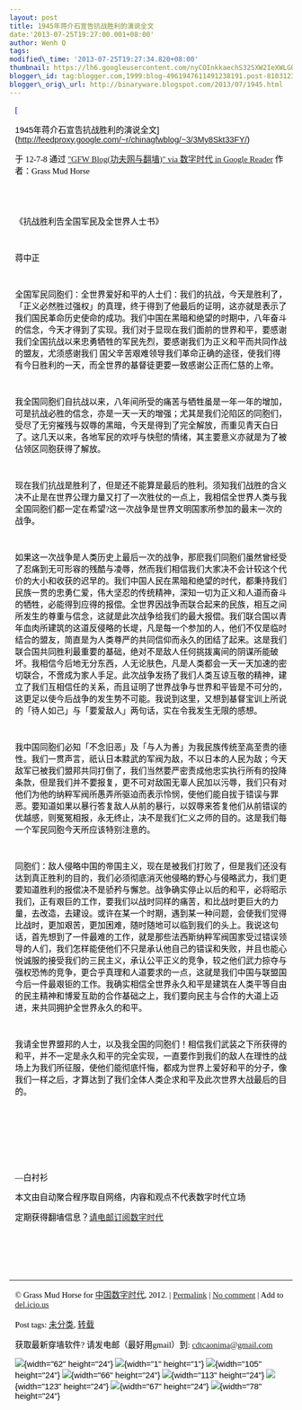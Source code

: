 ```yaml
--- 
layout: post 
title: 1945年蒋介石宣告抗战胜利的演说全文 
date:'2013-07-25T19:27:00.001+08:00' 
author: Wenh Q
tags:
modified\_time: '2013-07-25T19:27:34.820+08:00' 
thumbnail: https://lh6.googleusercontent.com/nyCOInkkaechS32SXW2IeXWLGQOkQ08sy5PQg-4iPQIkYaOEBFcTjU3swjHGovRFTwrMRB0eOT8POF7nOoFNlXtj56l-D9dpgwWkIYtTcjgXkAqzu0o=s72-c
blogger\_id: tag:blogger.com,1999:blog-4961947611491238191.post-8103123341814355299
blogger\_orig\_url: http://binaryware.blogspot.com/2013/07/1945.html
---
```

<div
style="color: black; direction: ltr; font-family: &quot;Arial&quot;; font-size: 11pt; margin-bottom: 0; margin-left: 7.5pt; margin-right: 7.5pt; margin-top: 0; padding: 0;">

<span
style="color: #0000ee; font-family: &quot;Verdana&quot;; text-decoration: underline;">[

1945年蒋介石宣告抗战胜利的演说全文](http://feedproxy.google.com/~r/chinagfwblog/~3/3My8Skt33FY/)</span>

</div>

<div
style="color: black; direction: ltr; font-family: &quot;Arial&quot;; font-size: 11pt; margin-bottom: 0; margin-left: 7.5pt; margin-right: 7.5pt; margin-top: 0; padding-bottom: 8pt; padding-left: 0; padding-right: 0; padding-top: 0;">

<span style="font-family: &quot;Verdana&quot;;">于 12-7-8 通过
</span><span
style="color: #0000ee; font-family: &quot;Verdana&quot;; text-decoration: underline;">["GFW
Blog(功夫网与翻墙)" via 数字时代 in Google
Reader](http://feeds2.feedburner.com/chinagfwblog)</span><span
style="font-family: &quot;Verdana&quot;;"> 作者：Grass Mud Horse</span>

</div>

<div
style="color: black; direction: ltr; font-family: &quot;Arial&quot;; font-size: 11pt; height: 11pt; margin-bottom: 0; margin-left: 7.5pt; margin-right: 7.5pt; margin-top: 0; padding: 0;">

<span style="font-family: &quot;Verdana&quot;;"></span>

</div>

<div
style="color: black; direction: ltr; font-family: &quot;Arial&quot;; font-size: 11pt; margin-bottom: 0; margin-left: 7.5pt; margin-right: 7.5pt; margin-top: 0; padding: 0;">

<span
style="font-family: &quot;Verdana&quot;;">《抗战胜利告全国军民及全世界人士书》</span>

</div>

<div
style="color: black; direction: ltr; font-family: &quot;Arial&quot;; font-size: 11pt; height: 11pt; margin-bottom: 0; margin-left: 7.5pt; margin-right: 7.5pt; margin-top: 0; padding: 0;">

<span style="font-family: &quot;Verdana&quot;;"></span>

</div>

<div
style="color: black; direction: ltr; font-family: &quot;Arial&quot;; font-size: 11pt; margin-bottom: 0; margin-left: 7.5pt; margin-right: 7.5pt; margin-top: 0; padding: 0;">

<span style="font-family: &quot;Verdana&quot;;">蒋中正</span>

</div>

<div
style="color: black; direction: ltr; font-family: &quot;Arial&quot;; font-size: 11pt; height: 11pt; margin-bottom: 0; margin-left: 7.5pt; margin-right: 7.5pt; margin-top: 0; padding: 0;">

<span style="font-family: &quot;Verdana&quot;;"></span>

</div>

<div
style="color: black; direction: ltr; font-family: &quot;Arial&quot;; font-size: 11pt; margin-bottom: 0; margin-left: 7.5pt; margin-right: 7.5pt; margin-top: 0; padding: 0;">

<span
style="font-family: &quot;Verdana&quot;;">全国军民同胞们：全世界爱好和平的人士们：我们的抗战，今天是胜利了，「正义必然胜过强权」的真理，终于得到了他最后的证明，这亦就是表示了我们国民革命历史使命的成功。我们中国在黑暗和绝望的时期中，八年奋斗的信念，今天才得到了实现。我们对于显现在我们面前的世界和平，要感谢我们全国抗战以来忠勇牺牲的军民先烈，要感谢我们为正义和平而共同作战的盟友，尤须感谢我们
国父辛苦艰难领导我们革命正确的途径，使我们得有今日胜利的一天，而全世界的基督徒更要一致感谢公正而仁慈的上帝。</span>

</div>

<div
style="color: black; direction: ltr; font-family: &quot;Arial&quot;; font-size: 11pt; height: 11pt; margin-bottom: 0; margin-left: 7.5pt; margin-right: 7.5pt; margin-top: 0; padding: 0;">

<span style="font-family: &quot;Verdana&quot;;"></span>

</div>

<div
style="color: black; direction: ltr; font-family: &quot;Arial&quot;; font-size: 11pt; margin-bottom: 0; margin-left: 7.5pt; margin-right: 7.5pt; margin-top: 0; padding: 0;">

<span
style="font-family: &quot;Verdana&quot;;">我全国同胞们自抗战以来，八年间所受的痛苦与牺牲虽是一年一年的增加，可是抗战必胜的信念，亦是一天一天的增强；尤其是我们沦陷区的同胞们，受尽了无穷摧残与奴辱的黑暗，今天是得到了完全解放，而重见青天白日了。这几天以来，各地军民的欢呼与快慰的情绪，其主要意义亦就是为了被佔领区同胞获得了解放。</span>

</div>

<div
style="color: black; direction: ltr; font-family: &quot;Arial&quot;; font-size: 11pt; height: 11pt; margin-bottom: 0; margin-left: 7.5pt; margin-right: 7.5pt; margin-top: 0; padding: 0;">

<span style="font-family: &quot;Verdana&quot;;"></span>

</div>

<div
style="color: black; direction: ltr; font-family: &quot;Arial&quot;; font-size: 11pt; margin-bottom: 0; margin-left: 7.5pt; margin-right: 7.5pt; margin-top: 0; padding: 0;">

<span
style="font-family: &quot;Verdana&quot;;">现在我们抗战是胜利了，但是还不能算是最后的胜利。须知我们战胜的含义决不止是在世界公理力量又打了一次胜仗的一点上，我相信全世界人类与我全国同胞们都一定在希望?这一次战争是世界文明国家所参加的最末一次的战争。</span>

</div>

<div
style="color: black; direction: ltr; font-family: &quot;Arial&quot;; font-size: 11pt; height: 11pt; margin-bottom: 0; margin-left: 7.5pt; margin-right: 7.5pt; margin-top: 0; padding: 0;">

<span style="font-family: &quot;Verdana&quot;;"></span>

</div>

<div
style="color: black; direction: ltr; font-family: &quot;Arial&quot;; font-size: 11pt; margin-bottom: 0; margin-left: 7.5pt; margin-right: 7.5pt; margin-top: 0; padding: 0;">

<span
style="font-family: &quot;Verdana&quot;;">如果这一次战争是人类历史上最后一次的战争，那麽我们同胞们虽然曾经受了忍痛到无可形容的残酷与凌辱，然而我们相信我们大家决不会计较这个代价的大小和收获的迟早的。我们中国人民在黑暗和绝望的时代，都秉持我们民族一贯的忠勇仁爱，伟大坚忍的传统精神，深知一切为正义和人道而奋斗的牺牲，必能得到应得的报偿。全世界因战争而联合起来的民族，相互之间所发生的尊重与信念，这就是此次战争给我们的最大报偿。我们联合国以青年血肉所建筑的这道反侵略的长堤，凡是每一个参加的人，他们不仅是临时结合的盟友，简直是为人类尊严的共同信仰而永久的团结了起来。这是我们联合国共同胜利最重要的基础，绝对不是敌人任何挑拨离间的阴谋所能破坏。我相信今后地无分东西，人无论肤色，凡是人类都会一天一天加速的密切联合，不啻成为家人手足。此次战争发扬了我们人类互谅互敬的精神，建立了我们互相信任的关系，而且证明了世界战争与世界和平皆是不可分的，这更足以使今后战争的发生势不可能。我说到这里，又想到基督宝训上所说的「待人如己」与「要爱敌人」两句话，实在令我发生无限的感想。</span>

</div>

<div
style="color: black; direction: ltr; font-family: &quot;Arial&quot;; font-size: 11pt; height: 11pt; margin-bottom: 0; margin-left: 7.5pt; margin-right: 7.5pt; margin-top: 0; padding: 0;">

<span style="font-family: &quot;Verdana&quot;;"></span>

</div>

<div
style="color: black; direction: ltr; font-family: &quot;Arial&quot;; font-size: 11pt; margin-bottom: 0; margin-left: 7.5pt; margin-right: 7.5pt; margin-top: 0; padding: 0;">

<span
style="font-family: &quot;Verdana&quot;;">我中国同胞们必知「不念旧恶」及「与人为善」为我民族传统至高至贵的德性。我们一贯声言，祇认日本黩武的军阀为敌，不以日本的人民为敌；今天敌军已被我们盟邦共同打倒了，我们当然要严密责成他忠实执行所有的投降条款，但是我们并不要报复，更不可对敌国无辜人民加以污辱，我们只有对他们为他的纳粹军阀所愚弄所驱迫而表示怜悯，使他们能自拔于错误与罪恶。要知道如果以暴行答复敌人从前的暴行，以奴辱来答复他们从前错误的优越感，则冤冤相报，永无终止，决不是我们仁义之师的目的。这是我们每一个军民同胞今天所应该特别注意的。</span>

</div>

<div
style="color: black; direction: ltr; font-family: &quot;Arial&quot;; font-size: 11pt; height: 11pt; margin-bottom: 0; margin-left: 7.5pt; margin-right: 7.5pt; margin-top: 0; padding: 0;">

<span style="font-family: &quot;Verdana&quot;;"></span>

</div>

<div
style="color: black; direction: ltr; font-family: &quot;Arial&quot;; font-size: 11pt; margin-bottom: 0; margin-left: 7.5pt; margin-right: 7.5pt; margin-top: 0; padding: 0;">

<span
style="font-family: &quot;Verdana&quot;;">同胞们：敌人侵略中国的帝国主义，现在是被我们打败了，但是我们还没有达到真正胜利的目的，我们必须彻底消灭他侵略的野心与侵略武力，我们更要知道胜利的报偿决不是骄矜与懈怠。战争确实停止以后的和平，必将昭示我们，正有艰巨的工作，要我们以战时同样的痛苦，和比战时更巨大的力量，去改造，去建设。或许在某一个时期，遇到某一种问题，会使我们觉得比战时，更加艰苦，更加困难，随时随地可以临到我们的头上。我说这句话，首先想到了一件最难的工作，就是那些法西斯纳粹军阀国家受过错误领导的人们，我们怎样能使他们不只是承认他自己的错误和失败，并且也能心悦诚服的接受我们的三民主义，承认公平正义的竞争，较之他们武力掠夺与强权恐怖的竞争，更合乎真理和人道要求的一点，这就是我们中国与联盟国今后一件最艰钜的工作。我确实相信全世界永久和平是建筑在人类平等自由的民主精神和博爱互助的合作基础之上，我们要向民主与合作的大道上迈进，来共同拥护全世界永久的和平。</span>

</div>

<div
style="color: black; direction: ltr; font-family: &quot;Arial&quot;; font-size: 11pt; height: 11pt; margin-bottom: 0; margin-left: 7.5pt; margin-right: 7.5pt; margin-top: 0; padding: 0;">

<span style="font-family: &quot;Verdana&quot;;"></span>

</div>

<div
style="color: black; direction: ltr; font-family: &quot;Arial&quot;; font-size: 11pt; margin-bottom: 0; margin-left: 7.5pt; margin-right: 7.5pt; margin-top: 0; padding: 0;">

<span
style="font-family: &quot;Verdana&quot;;">我请全世界盟邦的人士，以及我全国的同胞们！相信我们武装之下所获得的和平，并不一定是永久和平的完全实现，一直要作到我们的敌人在理性的战场上为我们所征服，使他们能彻底忏悔，都成为世界上爱好和平的分子，像我们一样之后，才算达到了我们全体人类企求和平及此次世界大战最后的目的。</span>

</div>

<div
style="color: black; direction: ltr; font-family: &quot;Arial&quot;; font-size: 11pt; height: 11pt; margin-bottom: 0; margin-left: 7.5pt; margin-right: 7.5pt; margin-top: 0; padding: 0;">

<span style="font-family: &quot;Verdana&quot;;"></span>

</div>

<div
style="color: black; direction: ltr; font-family: &quot;Arial&quot;; font-size: 11pt; height: 11pt; margin-bottom: 0; margin-left: 7.5pt; margin-right: 7.5pt; margin-top: 0; padding: 0;">

<span style="font-family: &quot;Verdana&quot;;"></span>

</div>

<div
style="color: black; direction: ltr; font-family: &quot;Arial&quot;; font-size: 11pt; height: 11pt; margin-bottom: 0; margin-left: 7.5pt; margin-right: 7.5pt; margin-top: 0; padding: 0;">

<span style="font-family: &quot;Verdana&quot;;"></span>

</div>

<div
style="color: black; direction: ltr; font-family: &quot;Arial&quot;; font-size: 11pt; height: 11pt; margin-bottom: 0; margin-left: 7.5pt; margin-right: 7.5pt; margin-top: 0; padding: 0;">

<span style="font-family: &quot;Verdana&quot;;"></span>

</div>

<div
style="color: black; direction: ltr; font-family: &quot;Arial&quot;; font-size: 11pt; margin-bottom: 0; margin-left: 7.5pt; margin-right: 7.5pt; margin-top: 0; padding: 0;">

<span style="font-family: &quot;Verdana&quot;;">—白衬衫</span>

</div>

<div
style="color: black; direction: ltr; font-family: &quot;Arial&quot;; font-size: 11pt; margin-bottom: 0; margin-left: 7.5pt; margin-right: 7.5pt; margin-top: 0; padding: 0;">

<span
style="font-family: &quot;Verdana&quot;;">本文由自动聚合程序取自网络，内容和观点不代表数字时代立场</span>

</div>

<div
style="color: black; direction: ltr; font-family: &quot;Arial&quot;; font-size: 11pt; margin-bottom: 0; margin-left: 7.5pt; margin-right: 7.5pt; margin-top: 0; padding: 0;">

<span
style="font-family: &quot;Verdana&quot;;">定期获得翻墙信息？</span><span
style="color: #0000ee; font-family: &quot;Verdana&quot;; text-decoration: underline;">[请电邮订阅数字时代](http://eepurl.com/msuvD)</span>

</div>

<div
style="color: black; direction: ltr; font-family: &quot;Arial&quot;; font-size: 11pt; height: 11pt; margin-bottom: 0; margin-left: 7.5pt; margin-right: 7.5pt; margin-top: 0; padding: 0;">

<span
style="color: #0000ee; font-family: &quot;Verdana&quot;; text-decoration: underline;">[](http://eepurl.com/msuvD)</span>

</div>

<div
style="color: black; direction: ltr; font-family: &quot;Arial&quot;; font-size: 11pt; height: 11pt; margin-bottom: 0; margin-left: 7.5pt; margin-right: 7.5pt; margin-top: 0; padding: 0;">

<span
style="color: #0000ee; font-family: &quot;Verdana&quot;; text-decoration: underline;">[](http://eepurl.com/msuvD)</span>

</div>

<div
style="color: black; direction: ltr; font-family: &quot;Arial&quot;; font-size: 11pt; height: 11pt; margin-bottom: 0; margin-left: 7.5pt; margin-right: 7.5pt; margin-top: 0; padding: 0;">

<span
style="color: #0000ee; font-family: &quot;Verdana&quot;; text-decoration: underline;">[](http://eepurl.com/msuvD)</span>

</div>

------------------------------------------------------------------------

<div
style="color: black; direction: ltr; font-family: &quot;Arial&quot;; font-size: 11pt; margin-bottom: 0; margin-left: 7.5pt; margin-right: 7.5pt; margin-top: 0; padding: 0;">

<span style="font-family: &quot;Verdana&quot;;">© Grass Mud Horse for
</span><span
style="color: #0000ee; font-family: &quot;Verdana&quot;; text-decoration: underline;">[中国数字时代](https://mycdtweb.info/chinese)</span><span
style="font-family: &quot;Verdana&quot;;">, 2012. | </span><span
style="color: #0000ee; font-family: &quot;Verdana&quot;; text-decoration: underline;">[Permalink](https://mycdtweb.info/chinese/2012/07/1945%e5%b9%b4%e8%92%8b%e4%bb%8b%e7%9f%b3%e5%ae%a3%e5%91%8a%e6%8a%97%e6%88%98%e8%83%9c%e5%88%a9%e7%9a%84%e6%bc%94%e8%af%b4%e5%85%a8%e6%96%87/)</span><span
style="font-family: &quot;Verdana&quot;;"> | </span><span
style="color: #0000ee; font-family: &quot;Verdana&quot;; text-decoration: underline;">[No
comment](https://mycdtweb.info/chinese/2012/07/1945%e5%b9%b4%e8%92%8b%e4%bb%8b%e7%9f%b3%e5%ae%a3%e5%91%8a%e6%8a%97%e6%88%98%e8%83%9c%e5%88%a9%e7%9a%84%e6%bc%94%e8%af%b4%e5%85%a8%e6%96%87/#comments)</span><span
style="font-family: &quot;Verdana&quot;;"> | Add to </span><span
style="color: #0000ee; font-family: &quot;Verdana&quot;; text-decoration: underline;">[del.icio.us](http://del.icio.us/post?url=https://mycdtweb.info/chinese/2012/07/1945%E5%B9%B4%E8%92%8B%E4%BB%8B%E7%9F%B3%E5%AE%A3%E5%91%8A%E6%8A%97%E6%88%98%E8%83%9C%E5%88%A9%E7%9A%84%E6%BC%94%E8%AF%B4%E5%85%A8%E6%96%87/&title=1945%E5%B9%B4%E8%92%8B%E4%BB%8B%E7%9F%B3%E5%AE%A3%E5%91%8A%E6%8A%97%E6%88%98%E8%83%9C%E5%88%A9%E7%9A%84%E6%BC%94%E8%AF%B4%E5%85%A8%E6%96%87)</span>

</div>

<div
style="color: black; direction: ltr; font-family: &quot;Arial&quot;; font-size: 11pt; margin-bottom: 0; margin-left: 7.5pt; margin-right: 7.5pt; margin-top: 0; padding: 0;">

<span style="font-family: &quot;Verdana&quot;;">Post tags: </span><span
style="color: #0000ee; font-family: &quot;Verdana&quot;; text-decoration: underline;">[未分类](https://mycdtweb.info/chinese/tag/%e6%9c%aa%e5%88%86%e7%b1%bb/?category=10466)</span><span
style="font-family: &quot;Verdana&quot;;">, </span><span
style="color: #0000ee; font-family: &quot;Verdana&quot;; text-decoration: underline;">[转载](https://mycdtweb.info/chinese/tag/%e8%bd%ac%e8%bd%bd/?category=10466)</span>

</div>

<div
style="color: black; direction: ltr; font-family: &quot;Arial&quot;; font-size: 11pt; margin-bottom: 0; margin-left: 7.5pt; margin-right: 7.5pt; margin-top: 0; padding: 0;">

<span style="font-family: &quot;Verdana&quot;;">获取最新穿墙软件?
请发电邮（最好用gmail）到: </span><span
style="color: #0000ee; font-family: &quot;Verdana&quot;; text-decoration: underline;"><cdtcaonima@gmail.com></span>

</div>

<div
style="color: black; direction: ltr; font-family: &quot;Arial&quot;; font-size: 11pt; margin-bottom: 0; margin-left: 7.5pt; margin-right: 7.5pt; margin-top: 0; padding: 0;">

![](https://lh6.googleusercontent.com/nyCOInkkaechS32SXW2IeXWLGQOkQ08sy5PQg-4iPQIkYaOEBFcTjU3swjHGovRFTwrMRB0eOT8POF7nOoFNlXtj56l-D9dpgwWkIYtTcjgXkAqzu0o){width="62"
height="24"}<span
style="font-family: &quot;Verdana&quot;;"> </span>![](https://lh6.googleusercontent.com/URah-T36MMxdxknf41v9UUYZKqmtfShjda-U91tUMxNXQYV1kAeita1HCisaTi1kP8PZRxx8W_urqiMCieM4NNP-oKUT3XQp1ik0ZFuk8TWmOdaks-M){width="1"
height="1"}<span
style="font-family: &quot;Verdana&quot;;"> </span>![](https://lh4.googleusercontent.com/B8nIbxv8kl6uAyWxYiXO4JEAbZvKQmwEhv8B99ugccKBOWHxbRrMKhkylqQhjXZX_xrOrw6SPYRX3Qj8py1AJlJXvI1xmK-EszobZuZKLceXsUVyGIo){width="105"
height="24"}<span
style="font-family: &quot;Verdana&quot;;"> </span>![](https://lh4.googleusercontent.com/tUe5KNZQhnj5cdH4U0J2QDfaj0eUO8PqwI0jn6DaRdg1p5MKcgHAAanlzK2gDnrFpgTlyUC4S1R-u-rww9vMkp9rq0Hv79y35iaQwKNaKduWzO1tWJ8){width="66"
height="24"}<span
style="font-family: &quot;Verdana&quot;;"> </span>![](https://lh4.googleusercontent.com/eZ7B23sGz1FHfujn0y38ie4oNs_NynJYZerPlwORw9OTDCC31P5Y2AVjWod20-sE-Fut-xiuuqwg6A5xmqI3yDWi4qj1CDLvP91dFY3twkFzIIjrvjA){width="113"
height="24"}<span
style="font-family: &quot;Verdana&quot;;"> </span>![](https://lh3.googleusercontent.com/XtId6iGmJ-cM2ygpSpU5TC8-AjiMEe9Gkzyp6vd2pjiWeoapWdZPQlLD3vLa5xKLJRUlHcrJpRahPUpsx4UnvdqtNXgYeK9X3Oe7or_1XAR5BRD9MTI){width="123"
height="24"}<span
style="font-family: &quot;Verdana&quot;;"> </span>![](https://lh5.googleusercontent.com/lolsdILD73FVpRkXIL5l9J7FADwfvuJr4UpyDlO4g1mXh1H2JyMdKqnEHN8LJPkmCBw6ml7AP8r2ishgPltC7c2ufV0MTcYjs_VKW3UHnnl04D0F4_4){width="67"
height="24"}<span
style="font-family: &quot;Verdana&quot;;"> </span>![](https://lh3.googleusercontent.com/b8cqjld7Bg5tAFEGgYXcFI8fKQLRbF7IDrKN_4WTiPQ0v7I5XAZu96cLnuMgEJwboMINpUPZZHqNzaNcJ65IUG7MCXmGts7jgtK3a937mmxtqAo9YjY){width="78"
height="24"}

</div>
